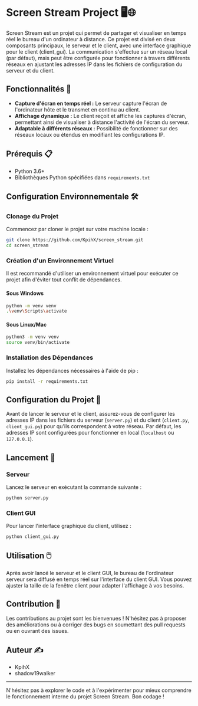 # Screen Stream Project 🖥️🌐

Screen Stream est un projet qui permet de partager et visualiser en temps réel le bureau d'un ordinateur à distance. Ce projet est divisé en deux composants principaux, le serveur et le client, avec une interface graphique pour le client (client_gui). La communication s'effectue sur un réseau local (par défaut), mais peut être configurée pour fonctionner à travers différents réseaux en ajustant les adresses IP dans les fichiers de configuration du serveur et du client.

## Fonctionnalités 🚀

- **Capture d'écran en temps réel :** Le serveur capture l'écran de l'ordinateur hôte et le transmet en continu au client.
- **Affichage dynamique :** Le client reçoit et affiche les captures d'écran, permettant ainsi de visualiser à distance l'activité de l'écran du serveur.
- **Adaptable à différents réseaux :** Possibilité de fonctionner sur des réseaux locaux ou étendus en modifiant les configurations IP.

## Prérequis 📋

- Python 3.6+
- Bibliothèques Python spécifiées dans `requirements.txt`

## Configuration Environnementale 🛠️

### Clonage du Projet

Commencez par cloner le projet sur votre machine locale :

```bash
git clone https://github.com/KpihX/screen_stream.git
cd screen_stream
```

### Création d'un Environnement Virtuel

Il est recommandé d'utiliser un environnement virtuel pour exécuter ce projet afin d'éviter tout conflit de dépendances.

#### Sous Windows

```bash
python -m venv venv
.\venv\Scripts\activate
```

#### Sous Linux/Mac

```bash
python3 -m venv venv
source venv/bin/activate
```

### Installation des Dépendances

Installez les dépendances nécessaires à l'aide de pip :

```bash
pip install -r requirements.txt
```

## Configuration du Projet 🔧

Avant de lancer le serveur et le client, assurez-vous de configurer les adresses IP dans les fichiers du serveur (`server.py`) et du client (`client.py`, `client_gui.py`) pour qu'ils correspondent à votre réseau. Par défaut, les adresses IP sont configurées pour fonctionner en local (`localhost` ou `127.0.0.1`).

## Lancement 🚀

### Serveur

Lancez le serveur en exécutant la commande suivante :

```bash
python server.py
```

### Client GUI

Pour lancer l'interface graphique du client, utilisez :

```bash
python client_gui.py
```

## Utilisation 🖱️

Après avoir lancé le serveur et le client GUI, le bureau de l'ordinateur serveur sera diffusé en temps réel sur l'interface du client GUI. Vous pouvez ajuster la taille de la fenêtre client pour adapter l'affichage à vos besoins.

## Contribution 🤝

Les contributions au projet sont les bienvenues ! N'hésitez pas à proposer des améliorations ou à corriger des bugs en soumettant des pull requests ou en ouvrant des issues.

## Auteur ✍️

- KpihX
- shadow19walker

---

N'hésitez pas à explorer le code et à l'expérimenter pour mieux comprendre le fonctionnement interne du projet Screen Stream. Bon codage !
